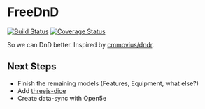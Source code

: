 FreeDnD
=======

[![Build Status](https://travis-ci.com/unRARed/freednd.svg?branch=master)](https://travis-ci.com/unRARed/freednd)
[![Coverage Status](https://coveralls.io/repos/github/unRARed/freednd/badge.svg)](https://coveralls.io/github/unRARed/freednd)

So we can DnD better. Inspired by
[cmmovius/dndr](https://github.com/cmmovius/dndr).

Next Steps
---------

- Finish the remaining models (Features, Equipment, what else?)
- Add [threejs-dice](https://www.npmjs.com/package/threejs-dice)
- Create data-sync with Open5e
